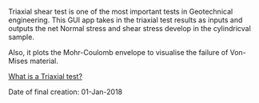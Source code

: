 Triaxial shear test is one of the most important tests in Geotechnical engineering. This GUI app takes in the triaxial test results as inputs and outputs the net Normal stress and shear stress develop in the cylindricval sample.

Also, it plots the Mohr-Coulomb envelope to visualise the failure of Von-Mises material.

[What is a Triaxial test?]( https://en.wikipedia.org/wiki/Triaxial_shear_test)

Date of final creation: 01-Jan-2018
